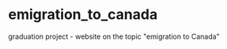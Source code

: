# emigration_to_canada
graduation project - website on the topic "emigration to Canada"
<div> <img scr='//Users/yuri_sn/Projects/project1/emigration_to_canada/images/help_in_immigration_girl.png'> </div>
